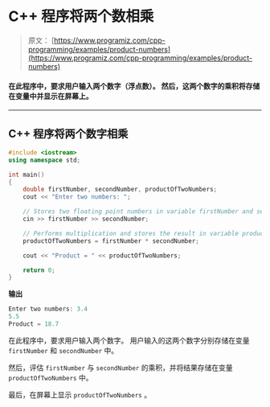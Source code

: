 # C++ 程序将两个数相乘

> 原文： [https://www.programiz.com/cpp-programming/examples/product-numbers](https://www.programiz.com/cpp-programming/examples/product-numbers)

#### 在此程序中，要求用户输入两个数字（浮点数）。 然后，这两个数字的乘积将存储在变量中并显示在屏幕上。

* * *

## C++ 程序将两个数字相乘

```cpp
#include <iostream>
using namespace std;

int main()
{
    double firstNumber, secondNumber, productOfTwoNumbers;
    cout << "Enter two numbers: ";

    // Stores two floating point numbers in variable firstNumber and secondNumber respectively
    cin >> firstNumber >> secondNumber;

    // Performs multiplication and stores the result in variable productOfTwoNumbers
    productOfTwoNumbers = firstNumber * secondNumber;  

    cout << "Product = " << productOfTwoNumbers;    

    return 0;
}
```

**输出**

```cpp
Enter two numbers: 3.4
5.5
Product = 18.7

```

在此程序中，要求用户输入两个数字。 用户输入的这两个数字分别存储在变量 `firstNumber` 和 `secondNumber` 中。

然后，评估 `firstNumber` 与 `secondNumber` 的乘积，并将结果存储在变量 `productOfTwoNumbers` 中。

最后，在屏幕上显示 `productOfTwoNumbers` 。